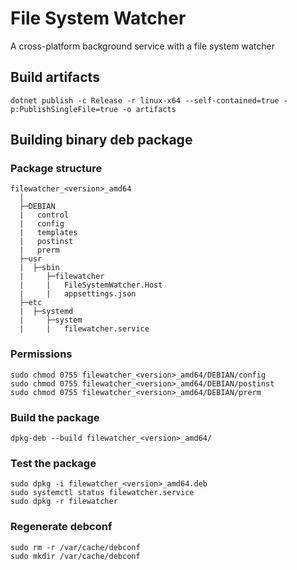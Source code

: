 # File System Watcher

A cross-platform background service with a file system watcher

## Build artifacts

```
dotnet publish -c Release -r linux-x64 --self-contained=true -p:PublishSingleFile=true -o artifacts
```

## Building binary deb package

### Package structure

```
filewatcher_<version>_amd64
  | 
  ├─DEBIAN
  |   control
  |   config
  |   templates
  |   postinst
  |   prerm
  ├─usr
  |  ├─sbin
  |     ├─filewatcher
  |     |   FileSystemWatcher.Host
  |     |   appsettings.json
  ├─etc
  |  ├─systemd
  |     ├─system
  |     |   filewatcher.service
```

### Permissions

```
sudo chmod 0755 filewatcher_<version>_amd64/DEBIAN/config
sudo chmod 0755 filewatcher_<version>_amd64/DEBIAN/postinst
sudo chmod 0755 filewatcher_<version>_amd64/DEBIAN/prerm
```

### Build the package

```
dpkg-deb --build filewatcher_<version>_amd64/
```

### Test the package

```
sudo dpkg -i filewatcher_<version>_amd64.deb
sudo systemctl status filewatcher.service
sudo dpkg -r filewatcher
```

### Regenerate debconf

```
sudo rm -r /var/cache/debconf
sudo mkdir /var/cache/debconf
```
